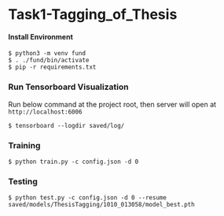 # Task1-Tagging_of_Thesis

#### Install Environment

```
$ python3 -m venv fund
$ . ./fund/bin/activate
$ pip -r requirements.txt
```


### Run Tensorboard Visualization
Run below command at the project root, then server will open at `http://localhost:6006`
```
$ tensorboard --logdir saved/log/
```

### Training

```
$ python train.py -c config.json -d 0
```

### Testing

```
$ python test.py -c config.json -d 0 --resume saved/models/ThesisTagging/1010_013058/model_best.pth
```